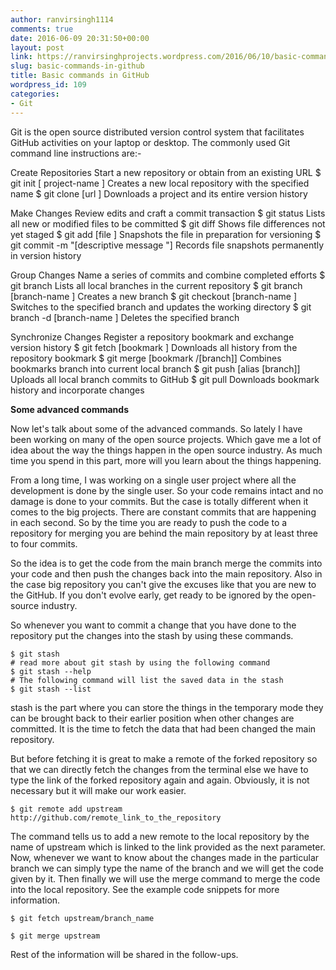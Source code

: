 ```yaml
---
author: ranvirsingh1114
comments: true
date: 2016-06-09 20:31:50+00:00
layout: post
link: https://ranvirsinghprojects.wordpress.com/2016/06/10/basic-commands-in-github/
slug: basic-commands-in-github
title: Basic commands in GitHub
wordpress_id: 109
categories:
- Git
---
```


Git is the open source distributed version control system that facilitates GitHub activities on your laptop or desktop. The
commonly used Git command line instructions are:-

Create Repositories
Start a new repository or obtain from an existing URL
$ git init [ project-name ]
Creates a new local repository with the specified name
$ git clone [url ]
Downloads a project and its entire version history

Make Changes
Review edits and craft a commit transaction
$ git status
Lists all new or modified files to be committed
$ git diff
Shows file differences not yet staged
$ git add [file ]
Snapshots the file in preparation for versioning
$ git commit -m "[descriptive message "]
Records file snapshots permanently in version history

Group Changes
Name a series of commits and combine completed efforts
$ git branch
Lists all local branches in the current repository
$ git branch [branch-name ]
Creates a new branch
$ git checkout [branch-name ]
Switches to the specified branch and updates the working directory
$ git branch -d [branch-name ]
Deletes the specified branch

Synchronize Changes
Register a repository bookmark and exchange version history
$ git fetch [bookmark ]
Downloads all history from the repository bookmark
$ git merge [bookmark /[branch]]
Combines bookmarks branch into current local branch
$ git push [alias [branch]]
Uploads all local branch commits to GitHub
$ git pull
Downloads bookmark history and incorporate changes

**Some advanced commands**

Now let's talk about some of the advanced commands. So lately I have been working on many of the open source projects. Which gave me a lot of idea about the way the things happen in the open source industry. As much time you spend in this part, more will you learn about the things happening.

From a long time, I was working on a single user project where all the development is done by the single user. So your code remains intact and no damage is done to your commits. But the case is totally different when it comes to the big projects. There are constant commits that are happening in each second. So by the time you are ready to push the code to a repository for merging you are behind the main repository by at least three to four commits.

So the idea is to get the code from the main branch merge the commits into your code and then push the changes back into the main repository. Also in the case big repository you can't give the excuses like that you are new to the GitHub. If you don't evolve early, get ready to be ignored by the open-source industry.

So whenever you want to commit a change that you have done to the repository put the changes into the stash by using these commands.

    
    $ git stash 
    # read more about git stash by using the following command
    $ git stash --help
    # The following command will list the saved data in the stash
    $ git stash --list


stash is the part where you can store the things in the temporary mode they can be brought back to their earlier position when other changes are committed. It is the time to fetch the data that had been changed the main repository.

But before fetching it is great to make a remote of the forked repository so that we can directly fetch the changes from the terminal else we have to type the link of the forked repository again and again. Obviously, it is not necessary but it will make our work easier.

    
    $ git remote add upstream http://github.com/remote_link_to_the_repository


The command tells us to add a new remote to the local repository by the name of upstream which is linked to the link provided as the next parameter. Now, whenever we want to know about the changes made in the particular branch we can simply type the name of the branch and we will get the code given by it. Then finally we will use the merge command to merge the code into the local repository. See the example code snippets for more information.

    
    $ git fetch upstream/branch_name
    
    $ git merge upstream


Rest of the information will be shared in the follow-ups.
